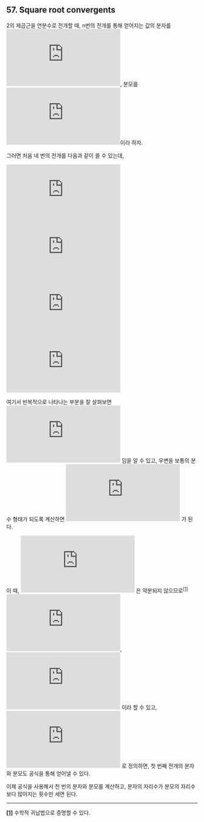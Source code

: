 ## 57. Square root convergents

2의 제곱근을 연분수로 전개할 때, n번의 전개를 통해 얻어지는 값의 분자를 ![a_{n}](https://latex.codecogs.com/svg.latex?a_%7Bn%7D), 분모를 ![b_{n}](https://latex.codecogs.com/svg.latex?b_%7Bn%7D)이라 하자.

그러면 처음 네 번의 전개를 다음과 같이 쓸 수 있는데,

![\frac{a_{1}}{b_{1}} = \frac{3}{2} = 1 + \frac{1}{2}](https://latex.codecogs.com/svg.latex?%5Cfrac%7Ba_%7B1%7D%7D%7Bb_%7B1%7D%7D%20%3D%20%5Cfrac%7B3%7D%7B2%7D%20%3D%201%20&plus;%20%5Cfrac%7B1%7D%7B2%7D)<br>
![\frac{a_{2}}{b_{2}} = \frac{7}{5} = 1 + \frac{1}{2 + \frac{1}{2}}](https://latex.codecogs.com/svg.latex?%5Cfrac%7Ba_%7B2%7D%7D%7Bb_%7B2%7D%7D%20%3D%20%5Cfrac%7B7%7D%7B5%7D%20%3D%201%20&plus;%20%5Cfrac%7B1%7D%7B2%20&plus;%20%5Cfrac%7B1%7D%7B2%7D%7D)<br>
![\frac{a_{3}}{b_{3}} = \frac{17}{12} = 1 + \frac{1}{2 + \frac{1}{2 + \frac{1}{2}}}](https://latex.codecogs.com/svg.latex?%5Cfrac%7Ba_%7B3%7D%7D%7Bb_%7B3%7D%7D%20%3D%20%5Cfrac%7B17%7D%7B12%7D%20%3D%201%20&plus;%20%5Cfrac%7B1%7D%7B2%20&plus;%20%5Cfrac%7B1%7D%7B2%20&plus;%20%5Cfrac%7B1%7D%7B2%7D%7D%7D)<br>
![\frac{a_{4}}{b_{4}} = \frac{41}{29} = 1 + \frac{1}{2 + \frac{1}{2 + \frac{1}{2 + \frac{1}{2}}}}](https://latex.codecogs.com/svg.latex?%5Cfrac%7Ba_%7B4%7D%7D%7Bb_%7B4%7D%7D%20%3D%20%5Cfrac%7B41%7D%7B29%7D%20%3D%201%20&plus;%20%5Cfrac%7B1%7D%7B2%20&plus;%20%5Cfrac%7B1%7D%7B2%20&plus;%20%5Cfrac%7B1%7D%7B2%20&plus;%20%5Cfrac%7B1%7D%7B2%7D%7D%7D%7D)

여기서 반복적으로 나타나는 부분을 잘 살펴보면 ![\frac{a_{n+1}}{b_{n+1}} = 1 + \frac{1}{1 + \frac{a_{n}}{b_{n}}}](https://latex.codecogs.com/svg.latex?%5Cfrac%7Ba_%7Bn&plus;1%7D%7D%7Bb_%7Bn&plus;1%7D%7D%20%3D%201%20&plus;%20%5Cfrac%7B1%7D%7B1%20&plus;%20%5Cfrac%7Ba_%7Bn%7D%7D%7Bb_%7Bn%7D%7D%7D) 임을 알 수 있고, 우변을 보통의 분수 형태가 되도록 계산하면 ![\frac{a_{n+1}}{b_{n+1}} = \frac{a_{n} + 2b_{n}}{a_{n} + b_{n}}](https://latex.codecogs.com/svg.latex?%5Cfrac%7Ba_%7Bn&plus;1%7D%7D%7Bb_%7Bn&plus;1%7D%7D%20%3D%20%5Cfrac%7Ba_%7Bn%7D%20&plus;%202b_%7Bn%7D%7D%7Ba_%7Bn%7D%20&plus;%20b_%7Bn%7D%7D) 가 된다.

이 때, ![\frac{a_{n} + 2b_{n}}{a_{n} + b_{n}}](https://latex.codecogs.com/svg.latex?%5Cfrac%7Ba_%7Bn%7D%20&plus;%202b_%7Bn%7D%7D%7Ba_%7Bn%7D%20&plus;%20b_%7Bn%7D%7D) 은 약분되지 않으므로<sup><a id="footnote-ref-1" href="#footnote-1">[1]</a></sup> ![a_{n+1} = a_{n} + 2b_{n}](https://latex.codecogs.com/svg.latex?a_%7Bn&plus;1%7D%20%3D%20a_%7Bn%7D%20&plus;%202b_%7Bn%7D), ![b_{n+1} = a_{n} + b_{n}](https://latex.codecogs.com/svg.latex?b_%7Bn&plus;1%7D%20%3D%20a_%7Bn%7D%20&plus;%20b_%7Bn%7D) 이라 할 수 있고, ![a_{0} = b_{0} = 1](https://latex.codecogs.com/svg.latex?a_%7B0%7D%20%3D%20b_%7B0%7D%20%3D%201) 로 정의하면, 첫 번째 전개의 분자와 분모도 공식을 통해 얻어낼 수 있다.

이제 공식을 사용해서 천 번의 분자와 분모를 계산하고, 분자의 자리수가 분모의 자리수보다 많아지는 횟수만 세면 된다.

---

<a id="footnote-1" href="#footnote-ref-1">**[1]**</a> 수학적 귀납법으로 증명할 수 있다.
